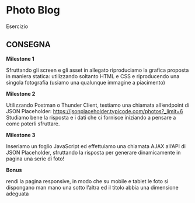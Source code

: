 Photo Blog
===
Esercizio
## CONSEGNA

**Milestone 1**

Sfruttando gli screen e gli asset in allegato riproduciamo la grafica proposta in maniera statica: utilizzando soltanto HTML e CSS e riproducendo una singola fotografia (usiamo una qualunque immagine a piacimento)

**Milestone 2**

Utilizzando Postman o Thunder Client, testiamo una chiamata all’endpoint di JSON Placeholder:
https://jsonplaceholder.typicode.com/photos?_limit=6
Studiamo bene la risposta e i dati che ci fornisce iniziando a pensare a come poterli sfruttare.

**Milestone 3**

Inseriamo un foglio JavaScript ed effettuiamo una chiamata AJAX all’API di JSON Placeholder, sfruttando la risposta per generare dinamicamente in pagina una serie di foto!

**Bonus**

rendi la pagina responsive, in modo che su mobile e tablet le foto si dispongano man mano una sotto l’altra ed il titolo abbia una dimensione adeguata
